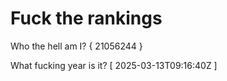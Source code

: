 # Fuck the rankings

Who the hell am I?
{ 21056244 }

What fucking year is it?
[ 2025-03-13T09:16:40Z ]
